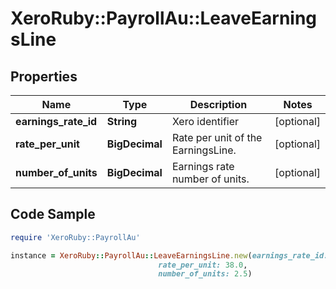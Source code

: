 # XeroRuby::PayrollAu::LeaveEarningsLine

## Properties

Name | Type | Description | Notes
------------ | ------------- | ------------- | -------------
**earnings_rate_id** | **String** | Xero identifier | [optional] 
**rate_per_unit** | **BigDecimal** | Rate per unit of the EarningsLine. | [optional] 
**number_of_units** | **BigDecimal** | Earnings rate number of units. | [optional] 

## Code Sample

```ruby
require 'XeroRuby::PayrollAu'

instance = XeroRuby::PayrollAu::LeaveEarningsLine.new(earnings_rate_id: e0eb6747-7c17-4075-b804-989f8d4e5d39,
                                 rate_per_unit: 38.0,
                                 number_of_units: 2.5)
```



